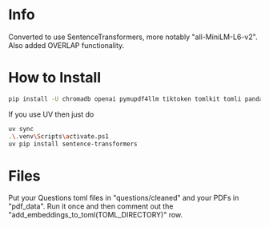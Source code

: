 # Info

Converted to use SentenceTransformers, more notably "all-MiniLM-L6-v2".
Also added OVERLAP functionality.

# How to Install

```bash
pip install -U chromadb openai pymupdf4llm tiktoken tomlkit tomli pandas matplotlib seaborn openpyxl levenshtein tqdm joblib sentence-transformers
```

If you use UV then just do

```bash
uv sync
.\.venv\Scripts\activate.ps1
uv pip install sentence-transformers
```

# Files

Put your Questions toml files in "questions/cleaned" and your PDFs in "pdf_data". Run it once and then comment out the
"add_embeddings_to_toml(TOML_DIRECTORY)" row.
